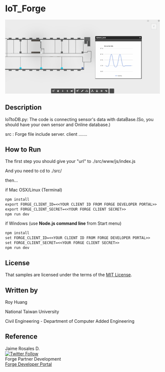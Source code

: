 # IoT_Forge

![thumbnail](src/www/images/image.PNG)

## Description

IoTtoDB.py: The code is connecting sensor's data with dataBase.(So, you should have your own sensor and Online database.)

src : Forge file include server. client .......

## How to Run

The first step you should give your "url"  to ./src/www/js/index.js

And you need to cd to ./src/ 

then...

if Mac OSX/Linux (Terminal)

    npm install
    export FORGE_CLIENT_ID=<<YOUR CLIENT ID FROM FORGE DEVELOPER PORTAL>>
    export FORGE_CLIENT_SECRET=<<YOUR FORGE CLIENT SECRET>>
    npm run dev

if Windows (use <b>Node.js command line</b> from Start menu)

    npm install
    set FORGE_CLIENT_ID=<<YOUR CLIENT ID FROM FORGE DEVELOPER PORTAL>>
    set FORGE_CLIENT_SECRET=<<YOUR FORGE CLIENT SECRET>>
    npm run dev

## License

That samples are licensed under the terms of the [MIT License](http://opensource.org/licenses/MIT).



## Written by

Roy Huang <br />

National Taiwan University<br />

Civil Engineering - Department of Computer Added Engineering<br />

## Reference
Jaime Rosales D. <br /> 
[![Twitter Follow](https://img.shields.io/twitter/follow/afrojme.svg?style=social&label=Follow)](https://twitter.com/AfroJme) <br />Forge Partner Development <br />
<a href="http://developer.autodesk.com/">Forge Developer Portal</a> <br />
